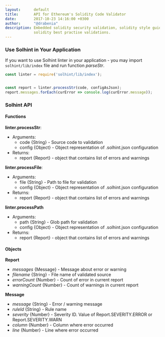```yaml
---
layout:      default
title:       API for Ethereum's Solidity Code Validator
date:        2017-10-23 14:16:00 +0300
author:      "@drabenia"
description: Embedded solidity security validation, solidity style guide verification, 
             solidity best practise validations.
---
```



### Use Solhint in Your Application

If you want to use Solhint linter in your application - you may import `solhint/lib/index` file and run function 
*parseStr*.


```javascript
const linter = require('solhint/lib/index');


const report = linter.processStr(code, configAsJson);
report.messages.forEach(curError => console.log(curError.message));
```

### Solhint API

#### Functions
   
  **linter.processStr**:
   
   - Arguments:
     - code {String} - Source code to validation
     - config {Object} - Object representation of .solhint.json configuration
   - Returns: 
     - report {Report} - object that contains list of errors and warnings
     
  **linter.processFile**:
   
   - Arguments:
     - file {String} - Path to file for validation
     - config {Object} - Object representation of .solhint.json configuration
   - Returns: 
     - report {Report} - object that contains list of errors and warnings
    
  **linter.processPath** 
  
   - Arguments:
     - path {String} - Glob path for validation
     - config {Object} - Object representation of .solhint.json configuration
   - Returns: 
     - report {Report} - object that contains list of errors and warnings
     
     
#### Objects

  **Report** 
  
   - *messages* {Message} - Message about error or warning
   - *filename* {String} - File name of validated source
   - *errorCount* {Number} - Count of error in current report
   - *warningCount* {Number} - Count of warnings in current report
   
  **Message**

   - *message* {String} - Error / warning message
   - *ruleId* {String} - Rule name
   - *severity* {Number} - Severity ID. Value of Report.SEVERITY.ERROR or Report.SEVERITY.WARN 
   - *column* {Number} - Column where error occurred
   - *line* {Number} - Line where error occurred
